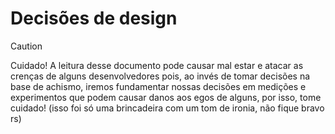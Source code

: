 # Decisões de design

> [!CAUTION]
> Cuidado! A leitura desse documento pode causar mal estar e atacar as crenças de alguns desenvolvedores pois, ao invés de tomar decisões na base de achismo, iremos fundamentar nossas decisões em medições e experimentos que podem causar danos aos egos de alguns, por isso, tome cuidado! (isso foi só uma brincadeira com um tom de ironia, não fique bravo rs)
